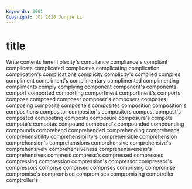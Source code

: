 ```yaml
---
Keywords: 3661
Copyright: (C) 2020 Junjie Li
---
```


# title

Write contents here!!!
plexity's 
compliance 
compliance's 
compliant 
complicate 
complicated 
complicates 
complicating 
complication 
complication's
complications 
complicity 
complicity's 
complied 
complies 
compliment 
compliment's 
complimentary 
complimented 
complimenting
compliments 
comply 
complying 
component 
component's 
components 
comport 
comported 
comporting 
comportment
comportment's 
comports 
compose 
composed 
composer 
composer's 
composers 
composes 
composing 
composite
composite's 
composites 
composition 
composition's 
compositions 
compositor 
compositor's 
compositors 
compost 
compost's
composted 
composting 
composts 
composure 
composure's 
compote 
compote's 
compotes 
compound 
compound's
compounded 
compounding 
compounds 
comprehend 
comprehended 
comprehending 
comprehends 
comprehensibility 
comprehensibility's 
comprehensible
comprehension 
comprehension's 
comprehensions 
comprehensive 
comprehensive's 
comprehensively 
comprehensiveness 
comprehensiveness's 
comprehensives 
compress
compress's 
compressed 
compresses 
compressing 
compression 
compression's 
compressor 
compressor's 
compressors 
comprise
comprised 
comprises 
comprising 
compromise 
compromise's 
compromised 
compromises 
compromising 
comptroller 
comptroller's
